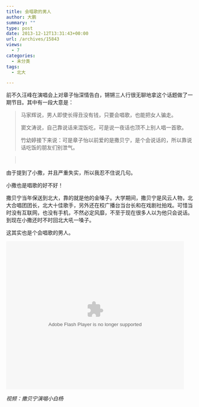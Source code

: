 ```yaml
---
title: 会唱歌的男人
author: 大鹏
summary: ""
type: post
date: 2013-12-12T13:31:43+00:00
url: /archives/15843
views:
  - 7
categories:
  - 未分类
tags:
  - 北大

---
```

<!--:zh-->

前不久汪峰在演唱会上对章子怡深情告白，锵锵三人行很无聊地拿这个话题做了一期节目。其中有一段大意是：

> 马家辉说，男人即使长得丑没有钱，只要会唱歌，也能把女人骗走。
> 
> 窦文涛说，自己靠说话来混饭吃，可是说一夜话也顶不上别人唱一首歌。
> 
> 竹幼婷接下来说：可是章子怡以前爱的是撒贝宁，是个会说话的，所以靠说话吃饭的朋友们别泄气。
    
> 　

由于提到了小撒，并且严重失实，所以我忍不住说几句。

<!--:-->

<!--more-->

<!--:zh-->

小撒也是唱歌的好不好！

撒贝宁当年保送到北大，靠的就是他的金嗓子。大学期间，撒贝宁是风云人物，北大合唱团团长，北大十佳歌手，另外还在校广播台当台长和在戏剧社拍戏。可惜当时没有互联网，也没有手机，不然必定风靡，不至于现在很多人以为他只会说话。到现在小撒还时不时回北大吼一嗓子。

这其实也是个会唱歌的男人。

<embed src="http://player.youku.com/player.php/sid/XNzA0OTc4MjA=/v.swf" allowFullScreen="true" quality="high" width="480" height="400" align="middle" allowScriptAccess="always" type="application/x-shockwave-flash">
</embed>

_视频：撒贝宁演唱小白杨_

<!--:-->
